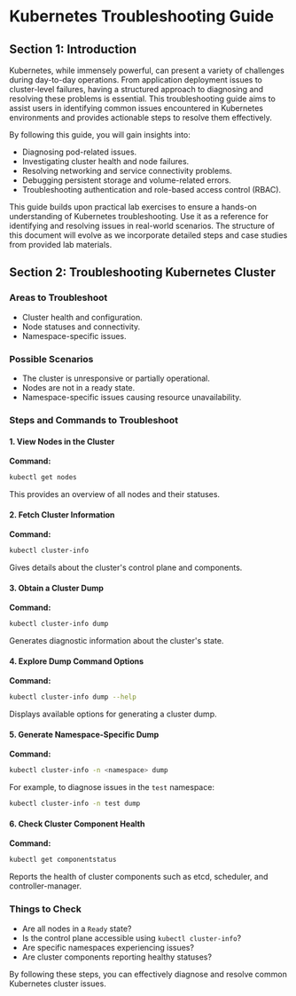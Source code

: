 # Kubernetes Troubleshooting Guide

## Section 1: Introduction

Kubernetes, while immensely powerful, can present a variety of challenges during day-to-day operations. From application deployment issues to cluster-level failures, having a structured approach to diagnosing and resolving these problems is essential. This troubleshooting guide aims to assist users in identifying common issues encountered in Kubernetes environments and provides actionable steps to resolve them effectively.

By following this guide, you will gain insights into:
- Diagnosing pod-related issues.
- Investigating cluster health and node failures.
- Resolving networking and service connectivity problems.
- Debugging persistent storage and volume-related errors.
- Troubleshooting authentication and role-based access control (RBAC).

This guide builds upon practical lab exercises to ensure a hands-on understanding of Kubernetes troubleshooting. Use it as a reference for identifying and resolving issues in real-world scenarios. The structure of this document will evolve as we incorporate detailed steps and case studies from provided lab materials.

## Section 2: Troubleshooting Kubernetes Cluster

### Areas to Troubleshoot
- Cluster health and configuration.
- Node statuses and connectivity.
- Namespace-specific issues.

### Possible Scenarios
- The cluster is unresponsive or partially operational.
- Nodes are not in a ready state.
- Namespace-specific issues causing resource unavailability.

### Steps and Commands to Troubleshoot
#### 1. View Nodes in the Cluster
**Command:**
```bash
kubectl get nodes
```
This provides an overview of all nodes and their statuses.

#### 2. Fetch Cluster Information
**Command:**
```bash
kubectl cluster-info
```
Gives details about the cluster's control plane and components.

#### 3. Obtain a Cluster Dump
**Command:**
```bash
kubectl cluster-info dump
```
Generates diagnostic information about the cluster's state.

#### 4. Explore Dump Command Options
**Command:**
```bash
kubectl cluster-info dump --help
```
Displays available options for generating a cluster dump.

#### 5. Generate Namespace-Specific Dump
**Command:**
```bash
kubectl cluster-info -n <namespace> dump
```
For example, to diagnose issues in the `test` namespace:
```bash
kubectl cluster-info -n test dump
```

#### 6. Check Cluster Component Health
**Command:**
```bash
kubectl get componentstatus
```
Reports the health of cluster components such as etcd, scheduler, and controller-manager.

### Things to Check
- Are all nodes in a `Ready` state?
- Is the control plane accessible using `kubectl cluster-info`?
- Are specific namespaces experiencing issues?
- Are cluster components reporting healthy statuses?

By following these steps, you can effectively diagnose and resolve common Kubernetes cluster issues.

